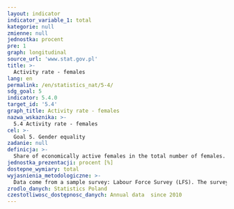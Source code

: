 ```yaml
---
layout: indicator
indicator_variable_1: total
kategorie: null
zmienne: null
jednostka: procent
pre: 1
graph: longitudinal
source_url: 'www.stat.gov.pl'
title: >-
  Activity rate - females
lang: en
permalink: /en/statistics_nat/5-4/
sdg_goal: 5
indicator: 5.4.0
target_id: '5.4'
graph_title: Activity rate - females
nazwa_wskaznika: >-
  5.4 Activity rate - females
cel: >-
  Goal 5. Gender equality
zadanie: null
definicja: >-
  Share of economically active females in the total number of females.
jednostka_prezentacji: procent [%]
dostepne_wymiary: total
wyjasnienia_metodologiczne: >-
  Data come from a sample survey: Labour Force Survey (LFS). The survey is conducted on a quarterly basis. The survey is conducted as continuous observation (movable survey week) what allows presenting the situation on the labour market during a whole quarter. The survey covers persons aged 15 and more who are members of households in dwellings selected on a random basis.In the context of economic activity – work is the main criterion in dividing the population, i.e. performing, holding or seeking work. According to the international standards, the tree main categories are distinguished: employed, unemployed and economically inactive persons. The employed, unemployed are the economically active population.Among the employed are included all persons aged 15 years or more who during the reference week:1) performed for at least one hour any work generating pay or income, i.e. were employed as paid employees, worked on their own (or leased) agricultural farm, or conducted their own economic activity outside agriculture, assisted (without pay) in conducting family agricultural farm or family economic activity outside agriculture,2) had work but did not perform it: (e.g. due to illness, maternity leave or vacation, a break in company activity) if the break in employment did not exceed 3 months  if the break was longer than 3 months in case when persons were paid employees the additional criterion is receiving during that period at least 50% of the hitherto earnings.According to international standards, among employees are also included persons performing outwork and apprentices with whom enterprises or natural persons signed a contract for occupational training or learning skills for a particular job (if they receive a payment).Due to the survey methodological assumptions the number of the employed obtained from the LFS does not comprise some categories of persons, who are considered as employed in the establishment survey, i.a.: a) employees living in lodging houses for workers, b) employees working abroad for their Polish employers.According to LFS, unemployed persons are persons aged 15-74 who simultaneously fulfil three conditions:– within the reference week were not employed,- were actively looking for work, i.e. for over 4 weeks (the reference week being the fourth one) had been involved in concrete actions aimed at finding a job,– were available to take up work within two weeks after the reference week.Persons who were not seeking work because they had already found a job, were only waiting to start work within the period no longer than 3 months, and were available for this job are also included in the category of the unemployed.
zrodlo_danych: Statistics Poland
czestotliwosc_dostępnosc_danych: Annual data  since 2010
---
```

